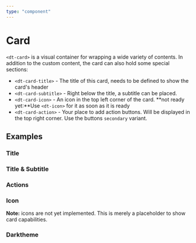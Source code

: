 ```yaml
---
type: "component"
---
```


# Card

<docs-source-example example="DefaultCardExampleComponent"></docs-source-example>

`<dt-card>` is a visual container for wrapping a wide variety of contents.
In addition to the custom content, the card can also hold some special sections:

* `<dt-card-title>` - The title of this card, needs to be defined to show the card's header
* `<dt-card-subtitle>` - Right below the title, a subtitle can be placed.
* `<dt-card-icon>` - An icon in the top left corner of the card. **not ready yet:**Use `<dt-icon>` for it as soon as it is ready
* `<dt-card-action>` - Your place to add action buttons. Will be displayed in the top right corner. Use the buttons `secondary` variant.

## Examples

### Title

<docs-source-example example="TitleCardExampleComponent"></docs-source-example>

### Title & Subtitle

<docs-source-example example="SubtitleCardExampleComponent"></docs-source-example>

### Actions

<docs-source-example example="ActionButtonsCardExampleComponent"></docs-source-example>

### Icon

**Note:** icons are not yet implemented. This is merely a placeholder to show card capabilities.

<docs-source-example example="IconCardExampleComponent"></docs-source-example>

### Darktheme

<docs-source-example example="DarkThemeCardExampleComponent" themedark="true"></docs-source-example>
